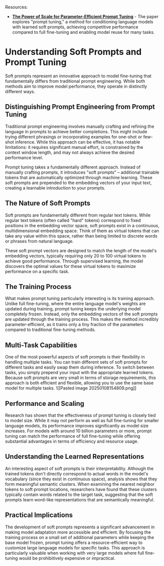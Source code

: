Resources:
- [**The Power of Scale for Parameter-Efficient Prompt Tuning**](https://arxiv.org/pdf/2104.08691.pdf) - The paper explores "prompt tuning," a method for conditioning language models with learned soft prompts, achieving competitive performance compared to full fine-tuning and enabling model reuse for many tasks.
# Understanding Soft Prompts and Prompt Tuning

Soft prompts represent an innovative approach to model fine-tuning that fundamentally differs from traditional prompt engineering. While both methods aim to improve model performance, they operate in distinctly different ways.

## Distinguishing Prompt Engineering from Prompt Tuning

Traditional prompt engineering involves manually crafting and refining the language in prompts to achieve better completions. This might include trying different phrasings or incorporating examples for one-shot or few-shot inference. While this approach can be effective, it has notable limitations: it requires significant manual effort, is constrained by the context window length, and may not always achieve the desired performance level.

Prompt tuning takes a fundamentally different approach. Instead of manually crafting prompts, it introduces "soft prompts" – additional trainable tokens that are automatically optimized through machine learning. These soft prompts are prepended to the embedding vectors of your input text, creating a learnable introduction to your prompts.

## The Nature of Soft Prompts

Soft prompts are fundamentally different from regular text tokens. While regular text tokens (often called "hard" tokens) correspond to fixed positions in the embedding vector space, soft prompts exist in a continuous, multidimensional embedding space. Think of them as virtual tokens that can take any value within this space, rather than being limited to discrete words or phrases from natural language.

These soft prompt vectors are designed to match the length of the model's embedding vectors, typically requiring only 20 to 100 virtual tokens to achieve good performance. Through supervised learning, the model discovers the optimal values for these virtual tokens to maximize performance on a specific task.

## The Training Process

What makes prompt tuning particularly interesting is its training approach. Unlike full fine-tuning, where the entire language model's weights are updated during training, prompt tuning keeps the underlying model completely frozen. Instead, only the embedding vectors of the soft prompts are updated through the training process. This makes the method incredibly parameter-efficient, as it trains only a tiny fraction of the parameters compared to traditional fine-tuning methods.

## Multi-Task Capabilities

One of the most powerful aspects of soft prompts is their flexibility in handling multiple tasks. You can train different sets of soft prompts for different tasks and easily swap them during inference. To switch between tasks, you simply prepend your input with the appropriate learned tokens. Because soft prompts are very small in terms of storage requirements, this approach is both efficient and flexible, allowing you to use the same base model for multiple tasks.
![[Pasted image 20250108154809.png]]

## Performance and Scaling

Research has shown that the effectiveness of prompt tuning is closely tied to model size. While it may not perform as well as full fine-tuning for smaller language models, its performance improves significantly as model size increases. For models with around 10 billion parameters or more, prompt tuning can match the performance of full fine-tuning while offering substantial advantages in terms of efficiency and resource usage.

## Understanding the Learned Representations

An interesting aspect of soft prompts is their interpretability. Although the trained tokens don't directly correspond to actual words in the model's vocabulary (since they exist in continuous space), analysis shows that they form meaningful semantic clusters. When examining the nearest neighbor tokens to soft prompt locations, researchers have found that these clusters typically contain words related to the target task, suggesting that the soft prompts learn word-like representations that are semantically meaningful.

## Practical Implications

The development of soft prompts represents a significant advancement in making model adaptation more accessible and efficient. By focusing the training process on a small set of additional parameters while keeping the base model frozen, prompt tuning offers a resource-efficient way to customize large language models for specific tasks. This approach is particularly valuable when working with very large models where full fine-tuning would be prohibitively expensive or impractical.